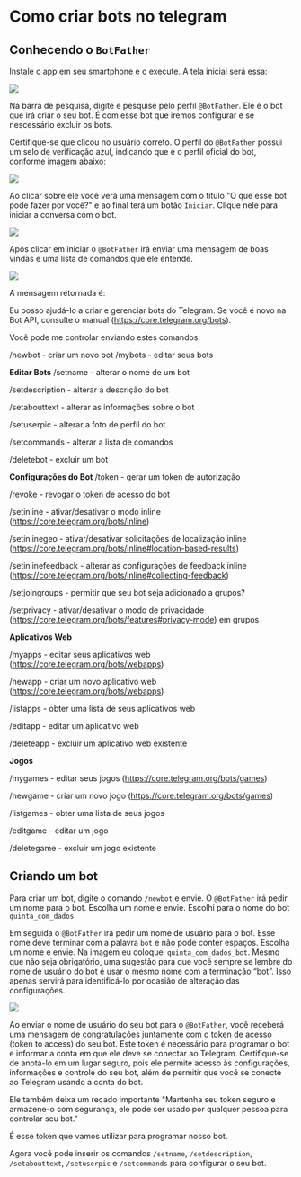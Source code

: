 # Como criar bots no telegram

## Conhecendo o `BotFather`

Instale o app em seu smartphone e o execute. A tela inicial será essa:

![](https://i.imgur.com/ouKLtAM.png)

Na barra de pesquisa, digite e pesquise pelo perfil `@BotFather`. Ele é o bot que irá criar o seu bot. É com esse bot que iremos configurar e se nescessário excluir os bots.

Certifique-se que clicou no usuário correto. O perfil do `@BotFather` possui um selo de verificação azul, indicando que é o perfil oficial do bot, conforme imagem abaixo: 

![](https://i.imgur.com/h5fxBEQ.png)

Ao clicar sobre ele você verá uma mensagem com o título "O que esse bot pode fazer por você?" e ao final terá um botão `Iniciar`. Clique nele para iniciar a conversa com o bot.

![](https://i.imgur.com/2hTD3FX.png)

Após clicar em iniciar o `@BotFather` irá enviar uma mensagem de boas vindas e uma lista de comandos que ele entende.

![](https://i.imgur.com/UJpfLlz.png)

A mensagem retornada é:

Eu posso ajudá-lo a criar e gerenciar bots do Telegram. Se você é novo na Bot API, consulte o manual (https://core.telegram.org/bots).

Você pode me controlar enviando estes comandos:

/newbot - criar um novo bot
/mybots - editar seus bots

**Editar Bots**
/setname - alterar o nome de um bot

/setdescription - alterar a descrição do bot

/setabouttext - alterar as informações sobre o bot

/setuserpic - alterar a foto de perfil do bot

/setcommands - alterar a lista de comandos

/deletebot - excluir um bot

**Configurações do Bot**
/token - gerar um token de autorização

/revoke - revogar o token de acesso do bot

/setinline - ativar/desativar o modo inline (https://core.telegram.org/bots/inline)

/setinlinegeo - ativar/desativar solicitações de localização inline (https://core.telegram.org/bots/inline#location-based-results)

/setinlinefeedback - alterar as configurações de feedback inline (https://core.telegram.org/bots/inline#collecting-feedback)

/setjoingroups - permitir que seu bot seja adicionado a grupos?

/setprivacy - ativar/desativar o modo de privacidade (https://core.telegram.org/bots/features#privacy-mode) em grupos

**Aplicativos Web**

/myapps - editar seus aplicativos web (https://core.telegram.org/bots/webapps)

/newapp - criar um novo aplicativo web (https://core.telegram.org/bots/webapps)

/listapps - obter uma lista de seus aplicativos web

/editapp - editar um aplicativo web

/deleteapp - excluir um aplicativo web existente

**Jogos**

/mygames - editar seus jogos (https://core.telegram.org/bots/games)

/newgame - criar um novo jogo (https://core.telegram.org/bots/games)

/listgames - obter uma lista de seus jogos

/editgame - editar um jogo

/deletegame - excluir um jogo existente

## Criando um bot

Para criar um bot, digite o comando `/newbot` e envie. O `@BotFather` irá pedir um nome para o bot. Escolha um nome e envie. Escolhi para o nome do bot `quinta_com_dados` 

Em seguida o `@BotFather` irá pedir um nome de usuário para o bot. Esse nome deve terminar com a palavra `bot` e não pode conter espaços. Escolha um nome e envie. Na imagem eu coloquei `quinta_com_dados_bot`. Mesmo que não seja
obrigatório, uma sugestão para que você sempre se lembre do
nome de usuário do bot é usar o mesmo nome com a terminação
“bot”. Isso apenas servirá para identificá-lo por ocasião
de alteração das configurações.

![](https://i.imgur.com/h6oYe0Z.png)

Ao enviar o nome de usuário do seu bot para o `@BotFather`, você receberá uma mensagem de congratulações juntamente com o token de acesso (token to access) do seu bot. Este token é necessário para programar o bot e informar a conta em que ele deve se conectar ao Telegram. Certifique-se de anotá-lo em um lugar seguro, pois ele permite acesso às configurações, informações e controle do seu bot, além de permitir que você se conecte ao Telegram usando a conta do bot.

Ele também deixa um recado importante "Mantenha seu token seguro e armazene-o com segurança, ele pode ser usado por qualquer pessoa para controlar seu bot."

É esse token que vamos utilizar para programar nosso bot. 

Agora você pode inserir os comandos `/setname`, `/setdescription`, `/setabouttext`, `/setuserpic` e `/setcommands` para configurar o seu bot.


